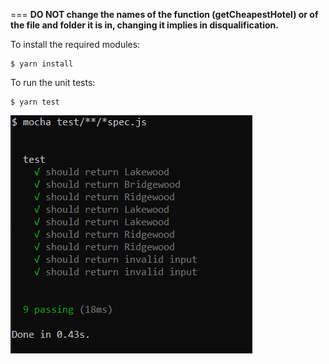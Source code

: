===
**DO NOT change the names of the function (getCheapestHotel) or of the file and folder it is in, changing it implies in disqualification.**

To install the required modules:

```
$ yarn install
```

To run the unit tests:

```
$ yarn test
```

![tests being sucessfull](/testsSucess.png)
